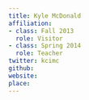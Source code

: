 ```yaml
---
title: Kyle McDonald
affiliation:
- class: Fall 2013
  role: Visitor
- class: Spring 2014
  role: Teacher
twitter: kcimc
github:
website:
place:
---
```

